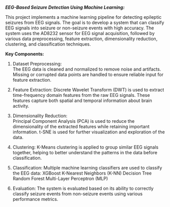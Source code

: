 ***EEG-Based Seizure Detection Using Machine Learning:***

This project implements a machine learning pipeline for detecting epileptic seizures from EEG signals. The goal is to develop a system that can classify EEG signals into seizure or non-seizure events with high accuracy. The system uses the AD8232 sensor for EEG signal acquisition, followed by various data preprocessing, feature extraction, dimensionality reduction, clustering, and classification techniques.

**Key Components:**

1. Dataset Preprocessing:  
The EEG data is cleaned and normalized to remove noise and artifacts.
Missing or corrupted data points are handled to ensure reliable input for feature extraction.

2. Feature Extraction: 
Discrete Wavelet Transform (DWT) is used to extract time-frequency domain features from the raw EEG signals. These features capture both spatial and temporal information about brain activity.

3. Dimensionality Reduction:   
Principal Component Analysis (PCA) is used to reduce the dimensionality of the extracted features while retaining important information.
t-SNE is used for further visualization and exploration of the data.

4. Clustering:
K-Means clustering is applied to group similar EEG signals together, helping to better understand the patterns in the data before classification.

5. Classification:
Multiple machine learning classifiers are used to classify the EEG data:
XGBoost
K-Nearest Neighbors (K-NN)
Decision Tree
Random Forest
Multi-Layer Perceptron (MLP)

6. Evaluation:
The system is evaluated based on its ability to correctly classify seizure events from non-seizure events using various performance metrics.
